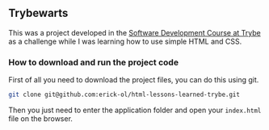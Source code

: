 ## Trybewarts

This was a project developed in the [Software Development Course at Trybe](https://www.betrybe.com/formacao-desenvolvimento-web) as a challenge while I was learning how to use simple HTML and CSS.

### How to download and run the project code

First of all you need to download the project files, you can do this using git.

```bash
git clone git@github.com:erick-ol/html-lessons-learned-trybe.git
```

Then you just need to enter the application folder and open your ```index.html``` file on the browser.
